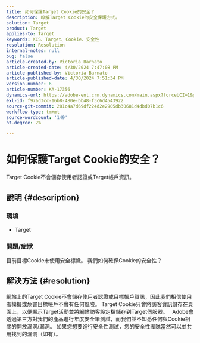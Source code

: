 ```yaml
---
title: 如何保護Target Cookie的安全？
description: 瞭解Target Cookie的安全保護方式。
solution: Target
product: Target
applies-to: Target
keywords: KCS、Target、Cookie、安全性
resolution: Resolution
internal-notes: null
bug: false
article-created-by: Victoria Barnato
article-created-date: 4/30/2024 7:47:08 PM
article-published-by: Victoria Barnato
article-published-date: 4/30/2024 7:51:34 PM
version-number: 6
article-number: KA-17356
dynamics-url: https://adobe-ent.crm.dynamics.com/main.aspx?forceUCI=1&pagetype=entityrecord&etn=knowledgearticle&id=978b596c-2a07-ef11-9f8a-6045bd0a08d9
exl-id: f97ad3cc-16b8-480e-bb48-f3c6d4543922
source-git-commit: 281c4a7d69df224d2e2905db30681d4dbd07b1c6
workflow-type: tm+mt
source-wordcount: '149'
ht-degree: 2%

---
```


# 如何保護Target Cookie的安全？


Target Cookie不會儲存使用者認證或Target帳戶資訊。

## 說明 {#description}


### <b>環境</b>

- Target




### <b>問題/症狀</b>

目前目標Cookie未使用安全標幟。 我們如何確保Cookie的安全性？


## 解決方法 {#resolution}


網站上的Target Cookie不會儲存使用者認證或目標帳戶資訊，因此我們相信使用者模擬或危害目標帳戶不會有任何風險。 Target Cookie只會將訪客資訊儲存在頁面上，以便顯示Target活動並將網站訪客設定檔儲存到Target伺服器。
 
Adobe會透過第三方對我們的產品進行年度安全筆測試，而我們並不知悉任何與Cookie相關的開放漏洞/漏洞。 如果您想要進行安全性測試，您的安全性團隊當然可以並共用找到的漏洞（如有）。
